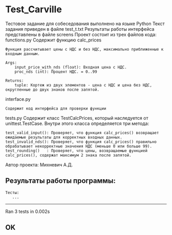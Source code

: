 # Test_Carville
Тестовое задание для собеседования выполнено на языке Python
Текст задания приведен в файле test_t.txt
Результаты работы интерфейса представлены в файле screens
Проект состоит из трех файлов кода:
functions.py
   Содержит функцию calc_prices
  
    Функция рассчитывает цены с НДС и без НДС, максимально приближенные к входным данным.

    Args:
        input_price_with_nds (float): Входная цена с НДС.
        proc_nds (int): Процент НДС. = 0..99

    Returns:
        tuple: Кортеж из двух элементов - цена с НДС и цена без НДС, округленные до двух знаков после запятой.
    
interface.py

    Содержит код интерфейса для проверки функции 
     
tests.py
    Содержит  класс TestCalcPrices, который наследуется от unittest.TestCase. Внутри этого класса определяется три метода:

    test_valid_input(): Проверяет, что функция calc_prices() возвращает ожидаемые результаты для корректных входных данных.
    test_invalid_nds(): Проверяет, что функция calc_prices() правильно обрабатывает некорректные значения НДС (меньше 0 или больше 99).
    test_rounding()   : Проверяет, что цены, возвращаемые функцией calc_prices(), содержат максимум 2 знака после запятой.

Автор проекта: Михневич А.Д.

Результаты работы программы:
----------------------------------
    Тесты:
       ...
----------------------------------------------------------------------
Ran 3 tests in 0.002s

OK
-----------------------------------

